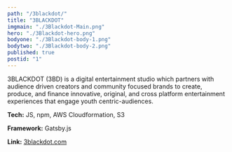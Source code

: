```yaml
---
path: "/3blackdot/"
title: "3BLACKDOT"
imgmain: "./3Blackdot-Main.png"
hero: "./3Blackdot-hero.png"
bodyone: "./3Blackdot-body-1.png"
bodytwo: "./3Blackdot-body-2.png"
published: true
postid: "1"
---
```


3BLACKDOT (3BD) is a digital entertainment studio which partners with audience driven creators and community focused brands to create, produce, and finance innovative, original, and cross platform entertainment experiences that engage youth centric-audiences.

**Tech:** JS, npm, AWS Cloudformation, S3

**Framework:** Gatsby.js

**Link:** <a href="https://www.3blackdot.com/" target="_blank">3blackdot.com</a>
